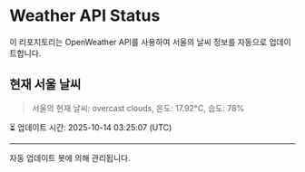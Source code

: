 
# Weather API Status

이 리포지토리는 OpenWeather API를 사용하여 서울의 날씨 정보를 자동으로 업데이트합니다.

## 현재 서울 날씨
> 서울의 현재 날씨: overcast clouds, 온도: 17.92°C, 습도: 78%

⏳ 업데이트 시간: 2025-10-14 03:25:07 (UTC)

---
자동 업데이트 봇에 의해 관리됩니다.

